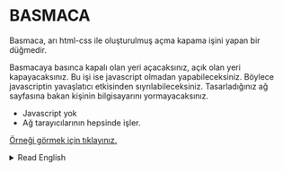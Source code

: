 # BASMACA
Basmaca, arı html-css ile oluşturulmuş açma kapama işini yapan bir düğmedir. 

Basmacaya basınca kapalı olan yeri açacaksınız, açık olan yeri kapayacaksınız. Bu işi ise javascript olmadan yapabileceksiniz. Böylece javascriptin yavaşlatıcı etkisinden sıyrılabileceksiniz. Tasarladığınız ağ sayfasına bakan kişinin bilgisayarını yormayacaksınız.

- Javascript yok
- Ağ tarayıcılarının hepsinde işler.

[Örneği görmek için tıklayınız.](https://data-deveb.github.io/basmaca/)

<details>
    <summary>Read English</summary>

Basmaca is a button that does the job of turning it on and off, created with pure html-css.

By pressing the pressure, you will open the closed place, you will close the open place. You can do this job without javascript. Thus, you will be able to avoid the slowing effect of javascript. You will not tire the computer of the person looking at the web page you have designed.

- No javascript
- It works in all web browsers.

[Click to see the example.](https://data-deveb.github.io/basmaca/)

</details>
